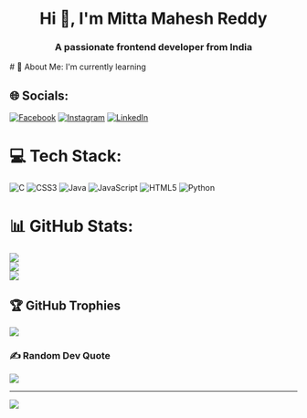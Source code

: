 <h1 align="center">Hi 👋, I'm Mitta Mahesh Reddy</h1>
<h3 align="center">A passionate frontend developer from India</h3>
# 💫 About Me:
I'm currently learning


## 🌐 Socials:
[![Facebook](https://img.shields.io/badge/Facebook-%231877F2.svg?logo=Facebook&logoColor=white)](https://facebook.com/https://www.facebook.com/mittamahesh.reddy/) [![Instagram](https://img.shields.io/badge/Instagram-%23E4405F.svg?logo=Instagram&logoColor=white)](https://instagram.com/https://www.instagram.com/mitta_mahesh_reddy/) [![LinkedIn](https://img.shields.io/badge/LinkedIn-%230077B5.svg?logo=linkedin&logoColor=white)](https://linkedin.com/in/www.linkedin.com/in/mitta-mahesh-reddy) 

# 💻 Tech Stack:
![C](https://img.shields.io/badge/c-%2300599C.svg?style=plastic&logo=c&logoColor=white) ![CSS3](https://img.shields.io/badge/css3-%231572B6.svg?style=plastic&logo=css3&logoColor=white) ![Java](https://img.shields.io/badge/java-%23ED8B00.svg?style=plastic&logo=openjdk&logoColor=white) ![JavaScript](https://img.shields.io/badge/javascript-%23323330.svg?style=plastic&logo=javascript&logoColor=%23F7DF1E) ![HTML5](https://img.shields.io/badge/html5-%23E34F26.svg?style=plastic&logo=html5&logoColor=white) ![Python](https://img.shields.io/badge/python-3670A0?style=plastic&logo=python&logoColor=ffdd54)
# 📊 GitHub Stats:
![](https://github-readme-stats.vercel.app/api?username=mittamahesh&theme=dark&hide_border=false&include_all_commits=true&count_private=true)<br/>
![](https://github-readme-streak-stats.herokuapp.com/?user=mittamahesh&theme=dark&hide_border=false)<br/>
![](https://github-readme-stats.vercel.app/api/top-langs/?username=mittamahesh&theme=dark&hide_border=false&include_all_commits=true&count_private=true&layout=compact)

## 🏆 GitHub Trophies
![](https://github-profile-trophy.vercel.app/?username=mittamahesh&theme=radical&no-frame=false&no-bg=false&margin-w=4)

### ✍️ Random Dev Quote
![](https://quotes-github-readme.vercel.app/api?type=horizontal&theme=dark)

---
[![](https://visitcount.itsvg.in/api?id=mittamahesh&icon=7&color=9)](https://visitcount.itsvg.in)

<!-- Proudly created with GPRM ( https://gprm.itsvg.in ) -->

